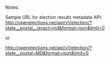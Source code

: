 Notes: 

Sample URL for election results metadata API: 
http://openelections.net/api/v1/election/?state__postal__iexact=md&format=json&limit=0

 or 

http://openelections.net/api/v1/election/?state__postal=MD&format=json&limit=0
